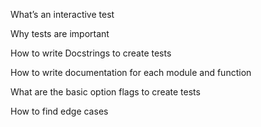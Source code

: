 What’s an interactive test

Why tests are important

How to write Docstrings to create tests

How to write documentation for each module and function

What are the basic option flags to create tests

How to find edge cases
